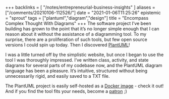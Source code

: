 +++
backlinks = [
  "/notes/entrepreneurial-business-insights"
]
aliases = ["/comments/20210106-112526/"]
date = "2021-01-06T11:25:26"
epistemic = "sprout"
tags = ["plantuml","diagram","design"]
title = "Encompass Complex Thought With Diagrams"
+++
The software project I’ve been building has grown to the point that it’s no longer simple enough that I can reason about it without the assistance of a diagramming tool. To my surprise, there are a proliferation of such tools, but few open source versions I could spin up today. Then I discovered [PlantUML](https://plantuml.com/)!

I was a little turned off by the simplistic website, but once I began to use the tool I was thoroughly impressed. I’ve written class, activity, and state diagrams for several parts of my codebase now, and the PlantUML diagram language has been a pleasure. It’s intuitive, structured without being unnecessarily rigid, and easily saved to a TXT file.

The PlantUML project is easily self-hosted as a [Docker image](https://hub.docker.com/u/plantuml/#!) - check it out! And if you find the tool fits your needs, become a [patron](https://www.patreon.com/bePatron?patAmt=1&u=527450&rid=548118) ;)

